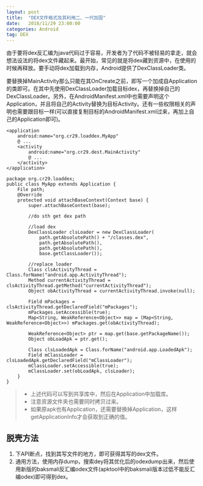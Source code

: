 ```yaml
---
layout: post
title:  "DEX文件格式及其利用二、一代加固"
date:   2018/11/29 23:00:00
categories: Android
tag: DEX
---
```


由于要将dex反汇编为java代码过于容易，开发者为了代码不被轻易的拿走，就会想法设法的将dex文件藏起来。最开始，常见的就是将dex藏到资源中，在使用的时候再释放。要手动将dex加载到内存，Android提供了DexClassLoader类。

要替换掉MainActivity那么只能在其OnCreate之前，即写一个加成自Application的类即可。在其中先使用DexClassLoader加载目标dex，再替换掉自己的DexClassLoader。另外，在AndroidManifest.xml中也需要声明这个Application，并且将自己的Activity替换为目标Activity。还有一些权限相关的声明也需要跟目标一样(可以直接复制目标的AndroidManifest.xml过来，再加上自己的Application即可)。
```
<application
    android:name="org.cr29.loaddex.MyApp"
    @ ...
    <activity
        android:name="org.cr29.dest.MainActivity"
        @ ...
    </activity>
</application>

package org.cr29.loaddex;
public class MyApp extends Application {
    File path;
    @Override
    protected void attachBaseContext(Context base) {
        super.attachBaseContext(base);

        //do sth get dex path

        //load dex
        DexClassLoader clsLoader = new DexClassLoader(
            path.getAbsolutePath() + "/classes.dex",
            path.getAbsolutePath(),
            path.getAbsolutePath(), 
            base.getClassLoader());

        //replace loader
        Class clsActivityThread = Class.forName("android.app.ActivityThread");
        Method currentActivityThread = clsActivityThread.getMethod("currentActivityThread");
        Object obActivityThread = currentActivityThread.invoke(null);

        Field mPackages = clsActivityThread.getDeclaredField("mPackages");
        mPackages.setAccessible(true);
        Map<String, WeakReference<Object>> map = (Map<String, WeakReference<Object>>) mPackages.get(obActivityThread);

        WeakReference<Object> ptr = map.get(base.getPackageName());
        Object obLoadApk = ptr.get();

        Class clsLoadedApk = Class.forName("android.app.LoadedApk");
        Field mClassLoader = clsLoadedApk.getDeclaredField("mClassLoader");
        mClassLoader.setAccessible(true);
        mClassLoader.set(obLoadApk, clsLoader);
    }
}
```
> * 上述代码可以写到共享库中，然后在Application中加载库。
> * 注意资源文件夹也需要同时拷贝过来。
> * 如果原apk也有Application，还需要替换掉Application，这样getApplicationInfo才会获取到正确的值。


## 脱壳方法

1. 下API断点，找到其写文件的地方，即可获得其写的dex文件。
2. 通用方法，使用内存dump，搜索dey将其优化后的odexdump出来，然后使用新版的baksmali反汇编odex文件(apktool中的baksmali版本过低不能反汇编odex)即可得到dex。